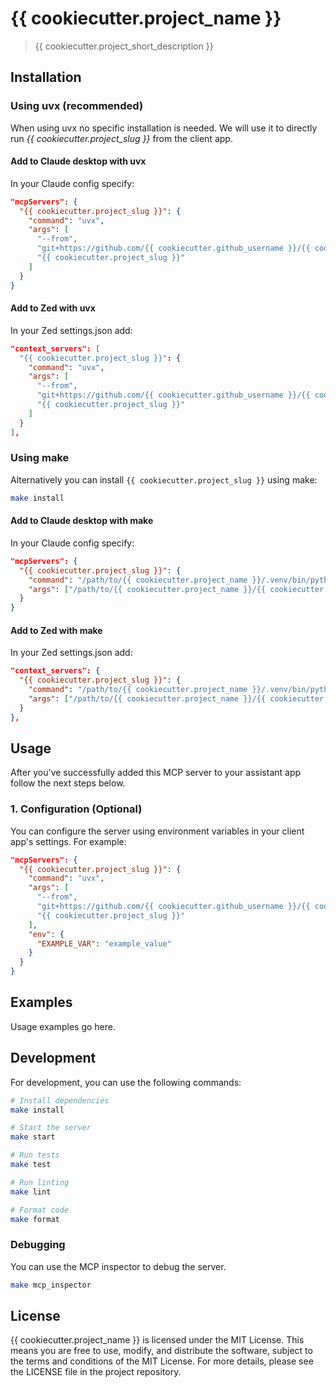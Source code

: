 # {{ cookiecutter.project_name }}

> {{ cookiecutter.project_short_description }}

## Installation

### Using uvx (recommended)

When using uvx no specific installation is needed. We will use it to directly run *{{ cookiecutter.project_slug }}* from the client app.

#### Add to Claude desktop with uvx

In your Claude config specify:

```json
"mcpServers": {
  "{{ cookiecutter.project_slug }}": {
    "command": "uvx",
    "args": [
      "--from",
      "git+https://github.com/{{ cookiecutter.github_username }}/{{ cookiecutter.project_name }}",
      "{{ cookiecutter.project_slug }}"
    ]
  }
}
```

#### Add to Zed with uvx

In your Zed settings.json add:

```json
"context_servers": [
  "{{ cookiecutter.project_slug }}": {
    "command": "uvx",
    "args": [
      "--from",
      "git+https://github.com/{{ cookiecutter.github_username }}/{{ cookiecutter.project_name }}",
      "{{ cookiecutter.project_slug }}"
    ]
  }
],
```

### Using make

Alternatively you can install `{{ cookiecutter.project_slug }}` using make:

```bash
make install
```

#### Add to Claude desktop with make

In your Claude config specify:

```json
"mcpServers": {
  "{{ cookiecutter.project_slug }}": {
    "command": "/path/to/{{ cookiecutter.project_name }}/.venv/bin/python",
    "args": ["/path/to/{{ cookiecutter.project_name }}/{{ cookiecutter.project_slug }}/main.py"]
  }
}
```

#### Add to Zed with make

In your Zed settings.json add:

```json
"context_servers": {
  "{{ cookiecutter.project_slug }}": {
    "command": "/path/to/{{ cookiecutter.project_name }}/.venv/bin/python",
    "args": ["/path/to/{{ cookiecutter.project_name }}/{{ cookiecutter.project_slug }}/main.py"]
  }
},
```

## Usage

After you've successfully added this MCP server to your assistant app follow the next steps below.

### 1. Configuration (Optional)

You can configure the server using environment variables in your client app's settings. For example:

```json
"mcpServers": {
  "{{ cookiecutter.project_slug }}": {
    "command": "uvx",
    "args": [
      "--from",
      "git+https://github.com/{{ cookiecutter.github_username }}/{{ cookiecutter.project_name }}",
      "{{ cookiecutter.project_slug }}"
    ],
    "env": {
      "EXAMPLE_VAR": "example_value"
    }
  }
}
```

## Examples

Usage examples go here.

## Development

For development, you can use the following commands:

```bash
# Install dependencies
make install

# Start the server
make start

# Run tests
make test

# Run linting
make lint

# Format code
make format
```

### Debugging

You can use the MCP inspector to debug the server.

```bash
make mcp_inspector
```

## License

{{ cookiecutter.project_name }} is licensed under the MIT License. This means you are free to use, modify, and distribute the software, subject to the terms and conditions of the MIT License. For more details, please see the LICENSE file in the project repository.

